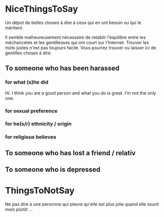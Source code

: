 # NiceThingsToSay
Un dépot de belles choses à dire à ceux qui en ont besoin ou qui le méritent.

Il semble malheureusement nécessaire de retablir l'équilibre entre les méchancetés et les gentillesses qui ont court sur l'Internet.
Trouver les mots justes n'est pas toujours facile. Vous pourrez trouver ou laisser ici de gentilles choses à dire.

## To someone who has been harassed

### for what (s)he did

Hi. I think you are a good person and what you do is great. I'm not the only one.

### for sexual preference

### for he(s/r) ethnicity / origin

### for religious believes

## To someone who has lost a friend / relativ

## To someone who is depressed

# ThingsToNotSay

Ne pas dire à une personne qui pleure qu'elle est plus jolie quand elle sourit *mais plutôt* …
